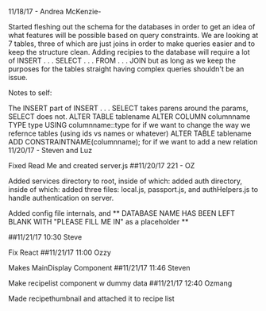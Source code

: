 11/18/17 - Andrea McKenzie-

Started fleshing out the schema for the databases in order to get an idea of what features will be possible based on query constraints. We are looking at 7 tables, three of which are just joins in order to make queries easier and to keep the structure clean. Adding recipies to the database will require a lot of INSERT . . . SELECT . . . FROM . . . JOIN but as long as we keep the purposes for the tables straight having complex queries shouldn't be an issue.

Notes to self:

The INSERT part of INSERT . . . SELECT takes parens around the params, SELECT does not.
ALTER TABLE tablename ALTER COLUMN columnname TYPE type USING columnname::type for if we want to change the way we refernce tables (using ids vs names or whatever)
ALTER TABLE tablename ADD CONSTRAINTNAME(columnname); for if we want to add a new relation
11/20/17 - Steven and Luz

Fixed Read Me and created server.js
##11/20/17 221 - OZ

Added services directory to root, inside of which: added auth directory, inside of which: added three files: local.js, passport.js, and authHelpers.js to handle authentication on server.

Added config file internals, and ** DATABASE NAME HAS BEEN LEFT BLANK WITH "PLEASE FILL ME IN" as a placeholder **

##11/21/17 10:30 Steve

Fix React
##11/21/17 11:00 Ozzy

Makes MainDisplay Component
##11/21/17 11:46 Steven

Make recipelist component w dummy data
##11/21/17 12:40 Ozmang

Made recipethumbnail and attached it to recipe list